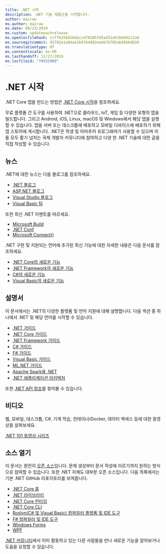 ```yaml
---
title: .NET 시작
description: .NET 기술 제품군을 시작합니다.
author: mairaw
ms.author: mairaw
ms.date: 09/23/2019
ms.custom: updateeachrelease
ms.openlocfilehash: ccff6256b56daccdf8105fd5ad31e81bb892c2a8
ms.sourcegitcommit: 93762e1a0dae1b5f64d82eebb7b705a6d566d839
ms.translationtype: HT
ms.contentlocale: ko-KR
ms.lasthandoff: 11/27/2019
ms.locfileid: "74552960"
---
```

# <a name="welcome-to-net"></a>.NET 시작

.NET Core 앱을 만드는 방법은 [.NET Core 시작](core/get-started.md)을 참조하세요.

무료 플랫폼 간 도구를 사용하여 .NET으로 클라우드, IoT, 게임 등 다양한 유형의 앱을 빌드합니다. 그리고 Android, iOS, Linux, macOS 및 Windows에서 해당 앱을 실행할 수 있습니다. 앱을 서버 또는 데스크톱에 배포하고 모바일 디바이스에 배포하기 위해 앱 스토어에 게시합니다. .NET은 학생 및 아마추어 프로그래머가 사용할 수 있으며 이들 모두 활기 넘치는 국제 개발자 커뮤니티에 참여하고 다양 한 .NET 기술에 대한 글을 직접 작성할 수 있습니다.

## <a name="news"></a>뉴스

.NET에 대한 뉴스는 다음 블로그를 참조하세요.

- [.NET 블로그](https://devblogs.microsoft.com/dotnet/)
- [ASP.NET 블로그](https://devblogs.microsoft.com/aspnet/)
- [Visual Studio 블로그](https://devblogs.microsoft.com/visualstudio/)
- [Visual Basic 팀](https://devblogs.microsoft.com/vbteam/)

또한 최신 .NET 이벤트를 따르세요.

- [Microsoft Build](https://www.microsoft.com/build)
- [.NET Conf](https://www.dotnetconf.net/)
- [Microsoft Connect()](https://www.microsoft.com/connectevent)

.NET 구현 및 지원되는 언어에 추가된 최신 기능에 대한 자세한 내용은 다음 문서를 참조하세요.

- [.NET Core의 새로운 기능](core/whats-new/index.md)
- [.NET Framework의 새로운 기능](framework/whats-new/index.md)
- [C#의 새로운 기능](csharp/whats-new/index.md)
- [Visual Basic의 새로운 기능](visual-basic/getting-started/whats-new.md)

## <a name="documentation"></a>설명서

이 문서에서는 .NET의 다양한 플랫폼 및 언어 지원에 대해 설명합니다. 다음 섹션 중 하나에서 .NET 및 해당 언어를 시작할 수 있습니다.

- [.NET 가이드](standard/index.md)
- [.NET Core 가이드](core/index.md)
- [.NET Framework 가이드](framework/index.md)
- [C# 가이드](csharp/index.yml)
- [F# 가이드](fsharp/index.yml)
- [Visual Basic 가이드](visual-basic/index.md)
- [ML.NET 가이드](machine-learning/index.yml)
- [Apache Spark용 .NET](spark/index.yml)
- [.NET 애플리케이션 아키텍처](architecture/index.yml)

또한 [.NET API 참조](/dotnet/api)를 찾아볼 수 있습니다.

## <a name="videos"></a>비디오

웹, 모바일, 데스크톱, C#, 기계 학습, 컨테이너/Docker, 데이터 액세스 등에 대한 동영상을 살펴보세요.

[.NET 101 동영상 시리즈](https://dotnet.microsoft.com/learn/videos)

## <a name="open-source"></a>소스 열기

이 문서는 완전히 [오픈 소스](https://github.com/dotnet/docs)입니다. 문제 생성부터 문서 작성에 이르기까지 원하는 방식으로 참여할 수 있습니다. 또한 .NET 자체도 대부분 오픈 소스입니다. 다음 목록에서는 기본 .NET GitHub 리포지토리를 보여줍니다.

- [.NET Core 홈](https://github.com/dotnet/core)
- [.NET 라이브러리](https://github.com/dotnet/corefx)
- [.NET Core 런타임](https://github.com/dotnet/coreclr)
- [.NET Core CLI](https://github.com/dotnet/cli)
- [Roslyn(C# 및 Visual Basic) 컴파일러 플랫폼 및 IDE 도구](https://github.com/dotnet/roslyn)
- [F# 컴파일러 및 IDE 도구](https://github.com/microsoft/visualfsharp)
- [Windows Forms](https://github.com/dotnet/winforms)
- [WPF](https://github.com/dotnet/wpf)

[.NET 커뮤니티](https://dotnet.microsoft.com/platform/community)에서 이미 활동하고 있는 다른 사람들을 만나 새로운 기능을 알아보거나 도움을 요청할 수 있습니다.
